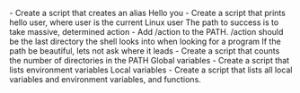 <o> - Create a script that creates an alias
Hello you - Create a script that prints hello user, where user is the current Linux user
The path to success is to take massive, determined action - Add /action to the PATH. /action should be the last directory the shell looks into when looking for a program
If the path be beautiful, lets not ask where it leads - Create a script that counts the number of directories in the PATH
Global variables - Create a script that lists environment variables
Local variables - Create a script that lists all local variables and environment variables, and functions.
